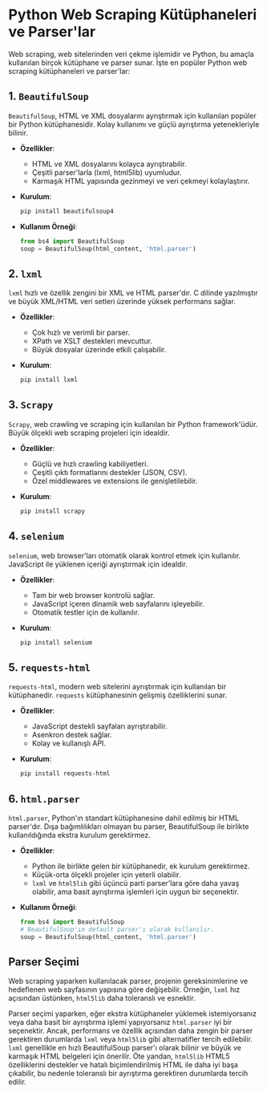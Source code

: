 # Python Web Scraping Kütüphaneleri ve Parser'lar

Web scraping, web sitelerinden veri çekme işlemidir ve Python, bu amaçla kullanılan birçok kütüphane ve parser sunar. İşte en popüler Python web scraping kütüphaneleri ve parser'lar:

## 1. `BeautifulSoup`

`BeautifulSoup`, HTML ve XML dosyalarını ayrıştırmak için kullanılan popüler bir Python kütüphanesidir. Kolay kullanımı ve güçlü ayrıştırma yetenekleriyle bilinir.

- **Özellikler**:
  - HTML ve XML dosyalarını kolayca ayrıştırabilir.
  - Çeşitli parser'larla (lxml, html5lib) uyumludur.
  - Karmaşık HTML yapısında gezinmeyi ve veri çekmeyi kolaylaştırır.

- **Kurulum**:
  ```bash
  pip install beautifulsoup4
  ```

- **Kullanım Örneği**:
  ```python
  from bs4 import BeautifulSoup
  soup = BeautifulSoup(html_content, 'html.parser')
  ```

## 2. `lxml`

`lxml` hızlı ve özellik zengini bir XML ve HTML parser'dır. C dilinde yazılmıştır ve büyük XML/HTML veri setleri üzerinde yüksek performans sağlar.

- **Özellikler**:
  - Çok hızlı ve verimli bir parser.
  - XPath ve XSLT destekleri mevcuttur.
  - Büyük dosyalar üzerinde etkili çalışabilir.

- **Kurulum**:
  ```bash
  pip install lxml
  ```

## 3. `Scrapy`

`Scrapy`, web crawling ve scraping için kullanılan bir Python framework'üdür. Büyük ölçekli web scraping projeleri için idealdir.

- **Özellikler**:
  - Güçlü ve hızlı crawling kabiliyetleri.
  - Çeşitli çıktı formatlarını destekler (JSON, CSV).
  - Özel middlewares ve extensions ile genişletilebilir.

- **Kurulum**:
  ```bash
  pip install scrapy
  ```

## 4. `selenium`

`selenium`, web browser'ları otomatik olarak kontrol etmek için kullanılır. JavaScript ile yüklenen içeriği ayrıştırmak için idealdir.

- **Özellikler**:
  - Tam bir web browser kontrolü sağlar.
  - JavaScript içeren dinamik web sayfalarını işleyebilir.
  - Otomatik testler için de kullanılır.

- **Kurulum**:
  ```bash
  pip install selenium
  ```

## 5. `requests-html`

`requests-html`, modern web sitelerini ayrıştırmak için kullanılan bir kütüphanedir. `requests` kütüphanesinin gelişmiş özelliklerini sunar.

- **Özellikler**:
  - JavaScript destekli sayfaları ayrıştırabilir.
  - Asenkron destek sağlar.
  - Kolay ve kullanışlı API.

- **Kurulum**:
  ```bash
  pip install requests-html
  ```
## 6. `html.parser`

`html.parser`, Python'ın standart kütüphanesine dahil edilmiş bir HTML parser'dır. Dışa bağımlılıkları olmayan bu parser, BeautifulSoup ile birlikte kullanıldığında ekstra kurulum gerektirmez.

- **Özellikler**:
  - Python ile birlikte gelen bir kütüphanedir, ek kurulum gerektirmez.
  - Küçük-orta ölçekli projeler için yeterli olabilir.
  - `lxml` ve `html5lib` gibi üçüncü parti parser'lara göre daha yavaş olabilir, ama basit ayrıştırma işlemleri için uygun bir seçenektir.

- **Kullanım Örneği**:
  ```python
  from bs4 import BeautifulSoup
  # BeautifulSoup'ın default parser'ı olarak kullanılır.
  soup = BeautifulSoup(html_content, 'html.parser')
  ```


## Parser Seçimi

Web scraping yaparken kullanılacak parser, projenin gereksinimlerine ve hedeflenen web sayfasının yapısına göre değişebilir. Örneğin, `lxml` hız açısından üstünken, `html5lib` daha toleranslı ve esnektir. 

Parser seçimi yaparken, eğer ekstra kütüphaneler yüklemek istemiyorsanız veya daha basit bir ayrıştırma işlemi yapıyorsanız `html.parser` iyi bir seçenektir. Ancak, performans ve özellik açısından daha zengin bir parser gerektiren durumlarda `lxml` veya `html5lib` gibi alternatifler tercih edilebilir. `lxml` genellikle en hızlı BeautifulSoup parser'ı olarak bilinir ve büyük ve karmaşık HTML belgeleri için önerilir. Öte yandan, `html5lib` HTML5 özelliklerini destekler ve hatalı biçimlendirilmiş HTML ile daha iyi başa çıkabilir, bu nedenle toleranslı bir ayrıştırma gerektiren durumlarda tercih edilir.